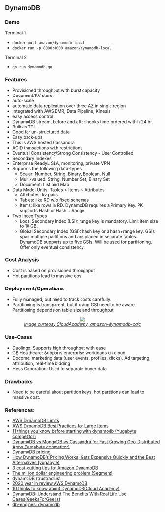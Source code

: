 ## DynamoDB

### Demo

Terminal 1

* `docker pull amazon/dynamodb-local`
* `docker run -p 8000:8000 amazon/dynamodb-local`

Terminal 2 

* `go run dynamodb.go`

### Features

* Provisioned throughput with burst capacity
* Document/KV store
* auto-scale
* automatic data replication over three AZ in single region
* Integrated with AWS EMR, Data Pipeline, Kinesis
* easy access control
* DynamoDB stream, before and after hooks time-ordered within 24 hr.
* Built-in TTL
* Good for un-structured data
* Easy back-ups
* This is AWS hosted Cassandra
* ACID transactions with restrictions
* Eventual Consistency/Strong Consistency - User Controlled
* Secondary Indexes
* Enterprise ReadyL SLA, monitoring, private VPN
* Supports the following data-types
  * Scalar: Number, String, Binary, Boolean, Null
  * Multi-valued: String, Number Set, Binary Set
  * Document: List and Map
* Data Model Units: Tables > Items > Attributes
  * Attributes: kv pairs
  * Tables: like RD w/o fixed schemas
  * Items: like rows in RD. DynamoDB requires a Primary Key. PK supports Hash or Hash + Range.
* Two Index Types
  * Local Secondary Index (LSI): range key is mandatory. Limit item size to 10 GB.
  * Global Secondary Index (GSI): hash key or a hash+range key. GSIs span multiple partitions and are placed in separate tables. DynamoDB supports up to five GSIs. Will be used for partitioning. Offer only eventual consistency.

### Cost Analysis

* Cost is based on provisioned throughput
* Hot partitions lead to massive cost

### Deployment/Operations

* Fully managed, but need to track costs carefully.
* Partitioning is transparent, but if using GSI need to be aware. Partitioning depends on table size and throughput

<p align="center">
  <img src="https://cloudacademy.com/wp-content/uploads/2015/11/amazon-dynamodb-cacl.png">
  <br/>
  <i><a href=https://cloudacademy.com/wp-content/uploads/2015/11/amazon-dynamodb-cacl.png>Image curteosy CloudAcademy, amazon-dynamodb-calc</a></i>
</p>

### Use-Cases

* Duolingo: Supports high throughput with ease
* GE Healthcare: Supports enterprise workloads on cloud
* Docomo: marketing data (user events, profiles, clicks). Ad targeting, attribution, real-time bidding
* Hess Coporation: Used to separate buyer data

### Drawbacks

* Need to be careful about partition keys, hot partitions can lead to massive cost.
### References:

* [AWS DynamoDB Limits](https://docs.aws.amazon.com/amazondynamodb/latest/developerguide/Limits.html)
* [AWS DynamoDB Best Practices for Large Items](https://docs.aws.amazon.com/amazondynamodb/latest/developerguide/bp-use-s3-too.html)
* [11 things you know before starting with dynamodb (Yugabyte competitor)](https://blog.yugabyte.com/11-things-you-wish-you-knew-before-starting-with-dynamodb)
* [DynamoDB vs MongoDB vs Cassandra for Fast Growing Geo-Distributed Apps (Yugabyte competitor)](https://blog.yugabyte.com/dynamodb-vs-mongodb-vs-cassandra-for-fast-growing-geo-distributed-apps)
* [DynamoDB pricing](https://dynobase.dev/dynamodb-pricing-calculator/)
* [How DynamoDB’s Pricing Works, Gets Expensive Quickly and the Best Alternatives
(yugabyte)](https://blog.yugabyte.com/dynamodb-pricing-calculator-expensive-vs-alternatives/)
* [3 cost-cutting tips for Amazon DynamoDB
](https://rockset.com/blog/3-cost-cutting-tips-for-amazon-dynamodb/)
* [The million dollar engineering problem (Segment)](https://segment.com/blog/the-million-dollar-eng-problem/)
* [dynamoDB (trustradius)](https://www.trustradius.com/products/amazon-dynamodb/reviews?qs=pros-and-cons)
* [2020 year in review AWS DynamoDB](https://aws.amazon.com/blogs/database/2020-the-year-in-review-for-amazon-dynamodb/)
* [10 thinks to know about DynamoDB(Cloud Academy)](https://cloudacademy.com/blog/amazon-dynamodb-ten-things/)
* [DynamoDB: Understand The Benefits With Real Life Use Cases(GeeksForGeeks)](https://www.geeksforgeeks.org/dynamodb-understand-the-benefits-with-real-life-use-cases/)
* [db-engines: dynamodb](https://db-engines.com/en/system/Amazon+DynamoDB)